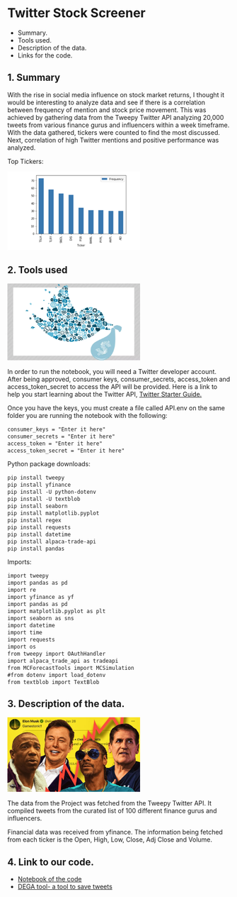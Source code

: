 # Twitter Stock Screener

+ Summary.
+ Tools used.
+ Description of the data.
+ Links for the code.

## 1. Summary

With the rise in social media influence on stock market returns, I thought it would be interesting to analyze data and see if there is a correlation between frequency of mention and stock price movement. This was achieved by gathering data from the Tweepy Twitter API analyzing 20,000 tweets from various finance gurus and influencers within a week timeframe. With the data gathered, tickers were counted to find the most discussed. Next, correlation of high Twitter mentions and positive performance was analyzed.

Top Tickers:

<img src ="Photos/ticker_symbols.png" alt="twitter" width="300"/>

## 2. Tools used

<img src ="Photos/twitter_bird.png" alt="twitter" width="300"/>

In order to run the notebook, you will need a Twitter developer account. After being approved, consumer keys, consumer_secrets, access_token and access_token_secret to access the API will be provided. Here is a link to help you start learning about the Twitter API, [Twitter Starter Guide.](https://developer.twitter.com/en/docs/twitter-api/getting-started/guide)

Once you have the keys, you must create a file called API.env on the same folder you are running the notebook with the following:

```
consumer_keys = "Enter it here"
consumer_secrets = "Enter it here"
access_token = "Enter it here"
access_token_secret = "Enter it here"
```

Python package downloads:

```
pip install tweepy
pip install yfinance 
pip install -U python-dotenv
pip install -U textblob
pip install seaborn
pip install matplotlib.pyplot
pip install regex
pip install requests
pip install datetime
pip install alpaca-trade-api
pip install pandas
```

Imports:
```
import tweepy
import pandas as pd
import re
import yfinance as yf
import pandas as pd
import matplotlib.pyplot as plt
import seaborn as sns
import datetime
import time
import requests
import os
from tweepy import OAuthHandler
import alpaca_trade_api as tradeapi
from MCForecastTools import MCSimulation
#from dotenv import load_dotenv
from textblob import TextBlob
```

## 3. Description of the data.

<img src ="Photos/twitter_stock_influencers.jpg" alt="twitter" width="300"/>

The data from the Project was fetched from the Tweepy Twitter API. It compiled tweets from the curated list of 100 different finance gurus and influencers. 

Financial data was received from yfinance. The information being fetched from each ticker is the Open, High, Low, Close, Adj Close and Volume.

## 4. Link to our code.

* [Notebook of the code](DEGA.ipynb)
* [DEGA tool- a tool to save tweets](DEGA_TOOL.ipynb)




